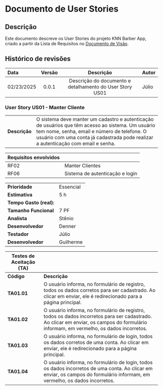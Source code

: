 # Documento de User Stories

## Descrição
Este documento descreve os User Stories do projeto KNN Barber App, criado a partir da Lista de Requisitos no [Documento de Visão](doc-visao.md).

## Histórico de revisões

| Data       | Versão    | Descrição             | Autor         |
| :--------- | :-------: | :-------------------: | :------------ |
| 02/23/2025 | 0.0.1     | Descrição do documento e detalhamento do User Story US01 | Júlio

### User Story US01 - Manter Cliente

|               |                                                                |
| ------------- | :------------------------------------------------------------- |
| **Descrição** | O sistema deve manter um cadastro e autenticação de usuários que têm acesso ao sistema. Um usuário tem nome, senha, email e número de telefone. O usuário com uma conta já cadastrada pode realizar a autenticação com email e senha. |

| **Requisitos envolvidos** |                                                    |
| ------------- | :------------------------------------------------------------- |
| RF02          | Manter Clientes  |
| RF06          | Sistema de autenticação e login        |


|                           |                                     |
| ------------------------- | ----------------------------------- | 
| **Prioridade**            | Essencial                           | 
| **Estimativa**            | 5 h                                 | 
| **Tempo Gasto (real):**   |                                     | 
| **Tamanho Funcional**     | 7 PF                                | 
| **Analista**              | Stênio                            | 
| **Desenvolvedor**         | Denner                                 | 
| **Testador**              | Júlio                               | 
| **Desenvolvedor**         | Guilherme                                  | 

| Testes de Aceitação (TA) |  |
| ----------- | --------- |
| **Código**      | **Descrição** |
| **TA01.01** | O usuário informa, no formulário de registro, todos os dados corretos para ser cadastrado. Ao clicar em enviar, ele é redirecionado para a página principal. |
| **TA01.02** | O usuário informa, no formulário de registro, todos os dados incorretos para ser cadastrado. Ao clicar em enviar, os campos do formulário informam, em vermelho, os dados incorretos. |
| **TA01.03** | O usuário informa, no formulário de login, todos os dados corretos de uma conta. Ao clicar em enviar, ele é redirecionado para a página principal. |
| **TA01.04** | O usuário informa, no formulário de login, todos os dados incorretos de uma conta. Ao clicar em enviar, os campos do formulário informam, em vermelho, os dados incorretos. |
